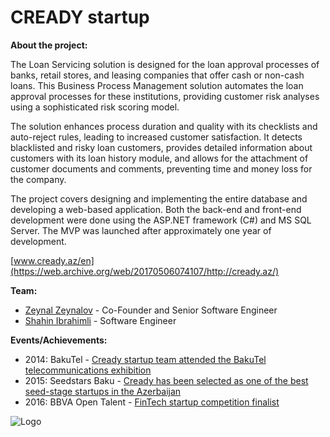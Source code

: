 # CREADY startup

**About the project:**

The Loan Servicing solution is designed for the loan approval processes of banks, retail stores, and leasing companies that offer cash or non-cash loans. This Business Process Management solution automates the loan approval processes for these institutions, providing customer risk analyses using a sophisticated risk scoring model.

The solution enhances process duration and quality with its checklists and auto-reject rules, leading to increased customer satisfaction. It detects blacklisted and risky loan customers, provides detailed information about customers with its loan history module, and allows for the attachment of customer documents and comments, preventing time and money loss for the company.

The project covers designing and implementing the entire database and developing a web-based application. Both the back-end and front-end development were done using the ASP.NET framework (C#) and MS SQL Server. The MVP was launched after approximately one year of development.

[www.cready.az/en](https://web.archive.org/web/20170506074107/http://cready.az/)

**Team:**

- [Zeynal Zeynalov](https://www.linkedin.com/in/zeynal/) - Co-Founder and Senior Software Engineer
- [Shahin Ibrahimli](https://www.linkedin.com/in/sahin-ibrahimli/) - Software Engineer

**Events/Achievements:**

- 2014: BakuTel - [Cready startup team attended the BakuTel telecommunications exhibition](https://infocity.tech/2014/12/bakutel-2014-d%C9%99-istirak-ed%C9%99n-az%C9%99rbaycan-startaplari/)
- 2015: Seedstars Baku - [Cready has been selected as one of the best seed-stage startups in the Azerbaijan](https://report.az/ikt/bakida-azerbaycanli-startapcilar-arasinda-seedstars-world-musabiqesinin-yerli-secimi-kecirilecek/)
- 2016: BBVA Open Talent - [FinTech startup competition finalist](https://www.bbva.com/en/bbva-open-talent-2016-musonis-microfinance-solution-earns-special-financial-inclusion-award/)

![Logo](https://github.com/zeynalzeynalov/CreadyStartup/blob/main/Images/cready-logo.jpg)
